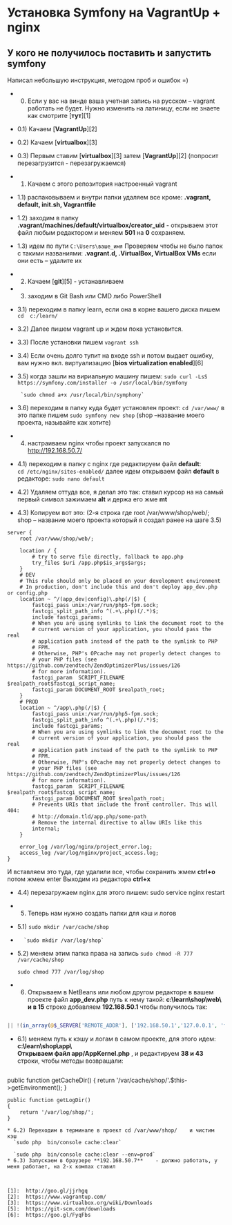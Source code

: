 
Установка Symfony на VagrantUp + nginx
========================

У кого не получилось поставить и запустить symfony
--------------

Написал небольшую инструкция, методом проб и ошибок =)

* 0)  Если у вас на винде ваша учетная запись на русском – vagrant работать не будет.
Нужно изменить на латиницу, если не знаете как смотрите [**тут**][1]

* 0.1)  Качаем [**VagrantUp**][2]
* 0.2)  Качаем  [**virtualbox**][3] 
* 0.3)  Первым ставим [**virtualbox**][3]   затем [**VagrantUp**][2] (попросит перезагрузится - перезагружаемся)


* 1)  Качаем с этого репозитория настроенный vagrant
* 1.1) распаковываем и внутри папки удаляем все кроме: **.vagrant, default, init.sh, Vagrantfile**
* 1.2) заходим в папку **.vagrant/machines/default/virtualbox/creator_uid**  - открываем этот файл любым редактором и меняем **501** на **0** сохраняем.
* 1.3) идем по пути `C:\Users\ваше_имя` Проверяем чтобы не было папок с такими названиями: **.vagrant.d, .VirtualBox, VirtualBox VMs** если они есть – удалите их
* 2) Качаем [**git**][5]    - устанавливаем


* 3) заходим в Git Bash или CMD либо PowerShell
* 3.1) переходим в папку learn, если она в корне вашего диска пишем `cd  c:/learn/` 
* 3.2) Далее пишем vagrant up и ждем пока установится.
* 3.3) После установки пишем `vagrant ssh`
* 3.4) Если очень долго тупит на входе ssh и потом выдает ошибку, вам нужно вкл. виртуализацию  [**bios virtualization enabled**][6] 
* 3.5) когда зашли на вириальную машину пишем: 
       `sudo curl -LsS https://symfony.com/installer -o /usr/local/bin/symfony`

       `sudo chmod a+x /usr/local/bin/symphony`
* 3.6) переходим в папку куда будет установлен проект: `cd /var/www/`
       в это папке пишем  `sudo symfony new shop`
       (shop –название моего проекта, называйте как хотите)


* 4) настраиваем nginx чтобы проект запускался по http://192.168.50.7/
* 4.1) переходим в папку c nginx где редактируем файл **default**:   
      `cd /etc/nginx/sites-enabled/`
      далее идем открываем файл **default** в редакторе:
      `sudo nano default`

* 4.2) Удаляем оттуда все, я делал это так: ставил курсор на на самый первый символ зажимаем **alt** и держа его жме **mt**
* 4.3) Копируем вот это:
        (2-я строка где  root /var/www/shop/web/;     shop – название моего проекта который я создал ранее на шаге 3.5)
```
server {
    root /var/www/shop/web/;

    location / {
        # try to serve file directly, fallback to app.php
        try_files $uri /app.php$is_args$args;
    }
    # DEV
    # This rule should only be placed on your development environment
    # In production, don't include this and don't deploy app_dev.php or config.php
    location ~ ^/(app_dev|config)\.php(/|$) {
        fastcgi_pass unix:/var/run/php5-fpm.sock;
        fastcgi_split_path_info ^(.+\.php)(/.*)$;
        include fastcgi_params;
        # When you are using symlinks to link the document root to the
        # current version of your application, you should pass the real
        # application path instead of the path to the symlink to PHP
        # FPM.
        # Otherwise, PHP's OPcache may not properly detect changes to
        # your PHP files (see https://github.com/zendtech/ZendOptimizerPlus/issues/126
        # for more information).
        fastcgi_param  SCRIPT_FILENAME  $realpath_root$fastcgi_script_name;
        fastcgi_param DOCUMENT_ROOT $realpath_root;
    }
    # PROD
    location ~ ^/app\.php(/|$) {
        fastcgi_pass unix:/var/run/php5-fpm.sock;
        fastcgi_split_path_info ^(.+\.php)(/.*)$;
        include fastcgi_params;
        # When you are using symlinks to link the document root to the
        # current version of your application, you should pass the real
        # application path instead of the path to the symlink to PHP
        # FPM.
        # Otherwise, PHP's OPcache may not properly detect changes to
        # your PHP files (see https://github.com/zendtech/ZendOptimizerPlus/issues/126
        # for more information).
        fastcgi_param  SCRIPT_FILENAME  $realpath_root$fastcgi_script_name;
        fastcgi_param DOCUMENT_ROOT $realpath_root;
        # Prevents URIs that include the front controller. This will 404:
        # http://domain.tld/app.php/some-path
        # Remove the internal directive to allow URIs like this
        internal;
    }

    error_log /var/log/nginx/project_error.log;
    access_log /var/log/nginx/project_access.log;
}
```

И вставляем это туда, где удалили все, чтобы сохранить жмем **ctrl+o**      потом жмем enter
Выходим из редактора **ctrl+x**
* 4.4) перезагружаем nginx для этого пишем: sudo service nginx restart


* 5) Теперь нам нужно создать папки для кэш и логов
* 5.1) `sudo mkdir /var/cache/shop`
* 
        `sudo mkdir /var/log/shop`
* 5.2) меняем этим папка права на запись
  `sudo chmod -R 777 /var/cache/shop`

  `sudo chmod 777 /var/log/shop`


* 6) Открываем в NetBeans или любом другом редакторе  в вашем проекте файл **app_dev.php** путь к нему такой:    **с:\learn\shop\web\     и в 15** строке добавляем **192.168.50.1**  чтобы получилось так:
```php

|| !(in_array(@$_SERVER['REMOTE_ADDR'], ['192.168.50.1','127.0.0.1', 'fe80::1', '::1']) || php_sapi_name() === 'cli-server')

```

* 6.1) меняем путь к кэшу и логам в самом проекте, для этого идем: **с:\learn\shop\app\   
  Открываем файл  app/AppKernel.php** , и редактируем **38 и 43** строки, чтобы методы возвращали:
  ```php
public function getCacheDir()
    {
        return '/var/cache/shop/'.$this->getEnvironment();
    }

    public function getLogDir()
    {
        return '/var/log/shop/';
    }
```
* 6.2) Переходим в терминале в проект cd /var/www/shop/    и чистим кэш
  `sudo php  bin/console cache:clear`

  `sudo php  bin/console cache:clear --env=prod`
* 6.3) Запускаем в браузере **192.168.50.7**    - должно работать, у меня работает, на 2-х компах ставил



[1]:  http://goo.gl/jjrhgq
[2]:  https://www.vagrantup.com/
[3]:  https://www.virtualbox.org/wiki/Downloads
[5]:  https://git-scm.com/downloads
[6]:  https://goo.gl/FyqFbs
